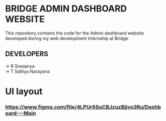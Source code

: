 # BRIDGE ADMIN DASHBOARD WEBSITE
This repository contains the code for the Admin dashboard website developed during my web development internship at Bridge.
<br>
## DEVELOPERS
-> R Sowjanya <br>
-> T Sathya Narayana
<br>
# UI layout
### https://www.figma.com/file/4LPUr6SuCBJzuzBjjvo3Ru/Dashboard---Main
